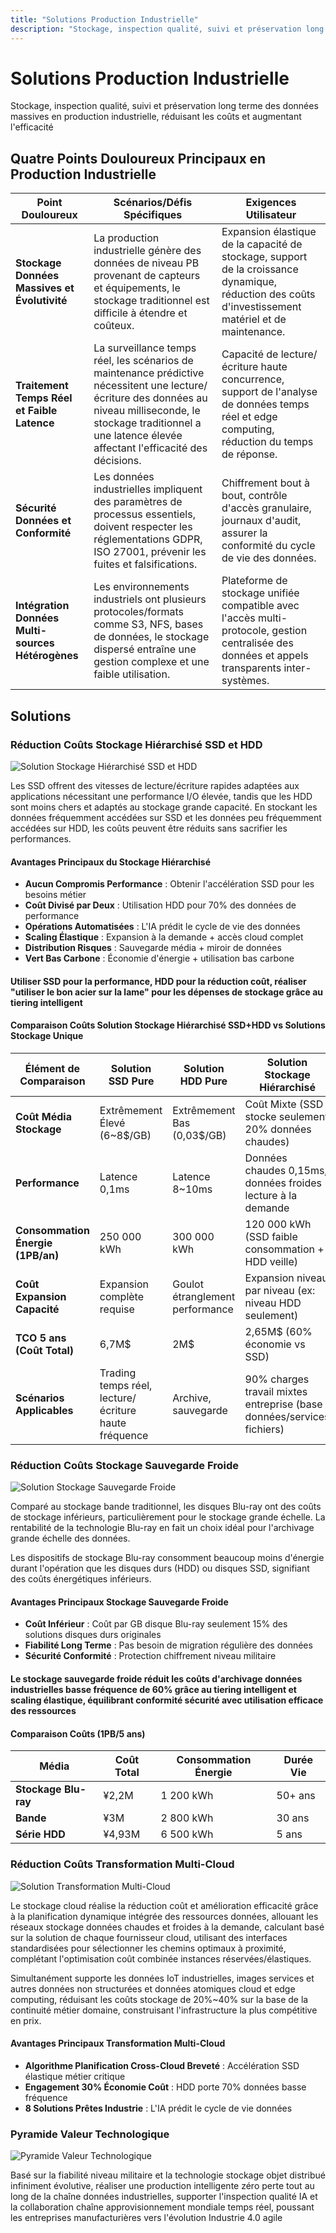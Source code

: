 ```yaml
---
title: "Solutions Production Industrielle"
description: "Stockage, inspection qualité, suivi et préservation long terme des données massives en production industrielle"
---
```


# Solutions Production Industrielle

Stockage, inspection qualité, suivi et préservation long terme des données massives en production industrielle, réduisant les coûts et augmentant l'efficacité

## Quatre Points Douloureux Principaux en Production Industrielle

| Point Douloureux | Scénarios/Défis Spécifiques | Exigences Utilisateur |
|------------------|-----------------------------|-----------------------|
| **Stockage Données Massives et Évolutivité** | La production industrielle génère des données de niveau PB provenant de capteurs et équipements, le stockage traditionnel est difficile à étendre et coûteux. | Expansion élastique de la capacité de stockage, support de la croissance dynamique, réduction des coûts d'investissement matériel et de maintenance. |
| **Traitement Temps Réel et Faible Latence** | La surveillance temps réel, les scénarios de maintenance prédictive nécessitent une lecture/écriture des données au niveau milliseconde, le stockage traditionnel a une latence élevée affectant l'efficacité des décisions. | Capacité de lecture/écriture haute concurrence, support de l'analyse de données temps réel et edge computing, réduction du temps de réponse. |
| **Sécurité Données et Conformité** | Les données industrielles impliquent des paramètres de processus essentiels, doivent respecter les réglementations GDPR, ISO 27001, prévenir les fuites et falsifications. | Chiffrement bout à bout, contrôle d'accès granulaire, journaux d'audit, assurer la conformité du cycle de vie des données. |
| **Intégration Données Multi-sources Hétérogènes** | Les environnements industriels ont plusieurs protocoles/formats comme S3, NFS, bases de données, le stockage dispersé entraîne une gestion complexe et une faible utilisation. | Plateforme de stockage unifiée compatible avec l'accès multi-protocole, gestion centralisée des données et appels transparents inter-systèmes. |

## Solutions

### Réduction Coûts Stockage Hiérarchisé SSD et HDD

![Solution Stockage Hiérarchisé SSD et HDD](./images/ssd-hdd-solution.png)

Les SSD offrent des vitesses de lecture/écriture rapides adaptées aux applications nécessitant une performance I/O élevée, tandis que les HDD sont moins chers et adaptés au stockage grande capacité. En stockant les données fréquemment accédées sur SSD et les données peu fréquemment accédées sur HDD, les coûts peuvent être réduits sans sacrifier les performances.

#### Avantages Principaux du Stockage Hiérarchisé

- **Aucun Compromis Performance** : Obtenir l'accélération SSD pour les besoins métier
- **Coût Divisé par Deux** : Utilisation HDD pour 70% des données de performance
- **Opérations Automatisées** : L'IA prédit le cycle de vie des données
- **Scaling Élastique** : Expansion à la demande + accès cloud complet
- **Distribution Risques** : Sauvegarde média + miroir de données
- **Vert Bas Carbone** : Économie d'énergie + utilisation bas carbone

#### Utiliser SSD pour la performance, HDD pour la réduction coût, réaliser "utiliser le bon acier sur la lame" pour les dépenses de stockage grâce au tiering intelligent

#### Comparaison Coûts Solution Stockage Hiérarchisé SSD+HDD vs Solutions Stockage Unique

| Élément de Comparaison | Solution SSD Pure | Solution HDD Pure | Solution Stockage Hiérarchisé |
|------------------------|-------------------|-------------------|------------------------------|
| **Coût Média Stockage** | Extrêmement Élevé (6~8$/GB) | Extrêmement Bas (0,03$/GB) | Coût Mixte (SSD stocke seulement 20% données chaudes) |
| **Performance** | Latence 0,1ms | Latence 8~10ms | Données chaudes 0,15ms, données froides lecture à la demande |
| **Consommation Énergie (1PB/an)** | 250 000 kWh | 300 000 kWh | 120 000 kWh (SSD faible consommation + HDD veille) |
| **Coût Expansion Capacité** | Expansion complète requise | Goulot étranglement performance | Expansion niveau par niveau (ex: niveau HDD seulement) |
| **TCO 5 ans (Coût Total)** | 6,7M$ | 2M$ | 2,65M$ (60% économie vs SSD) |
| **Scénarios Applicables** | Trading temps réel, lecture/écriture haute fréquence | Archive, sauvegarde | 90% charges travail mixtes entreprise (base données/services fichiers) |

### Réduction Coûts Stockage Sauvegarde Froide

![Solution Stockage Sauvegarde Froide](./images/cold-backup-solution.png)

Comparé au stockage bande traditionnel, les disques Blu-ray ont des coûts de stockage inférieurs, particulièrement pour le stockage grande échelle. La rentabilité de la technologie Blu-ray en fait un choix idéal pour l'archivage grande échelle des données.

Les dispositifs de stockage Blu-ray consomment beaucoup moins d'énergie durant l'opération que les disques durs (HDD) ou disques SSD, signifiant des coûts énergétiques inférieurs.

#### Avantages Principaux Stockage Sauvegarde Froide

- **Coût Inférieur** : Coût par GB disque Blu-ray seulement 15% des solutions disques durs originales
- **Fiabilité Long Terme** : Pas besoin de migration régulière des données
- **Sécurité Conformité** : Protection chiffrement niveau militaire

#### Le stockage sauvegarde froide réduit les coûts d'archivage données industrielles basse fréquence de 60% grâce au tiering intelligent et scaling élastique, équilibrant conformité sécurité avec utilisation efficace des ressources

#### Comparaison Coûts (1PB/5 ans)

| Média | Coût Total | Consommation Énergie | Durée Vie |
|-------|------------|----------------------|-----------|
| **Stockage Blu-ray** | ¥2,2M | 1 200 kWh | 50+ ans |
| **Bande** | ¥3M | 2 800 kWh | 30 ans |
| **Série HDD** | ¥4,93M | 6 500 kWh | 5 ans |

### Réduction Coûts Transformation Multi-Cloud

![Solution Transformation Multi-Cloud](./images/multi-cloud-solution.png)

Le stockage cloud réalise la réduction coût et amélioration efficacité grâce à la planification dynamique intégrée des ressources données, allouant les réseaux stockage données chaudes et froides à la demande, calculant basé sur la solution de chaque fournisseur cloud, utilisant des interfaces standardisées pour sélectionner les chemins optimaux à proximité, complétant l'optimisation coût combinée instances réservées/élastiques.

Simultanément supporte les données IoT industrielles, images services et autres données non structurées et données atomiques cloud et edge computing, réduisant les coûts stockage de 20%~40% sur la base de la continuité métier domaine, construisant l'infrastructure la plus compétitive en prix.

#### Avantages Principaux Transformation Multi-Cloud

- **Algorithme Planification Cross-Cloud Breveté** : Accélération SSD élastique métier critique
- **Engagement 30% Économie Coût** : HDD porte 70% données basse fréquence
- **8 Solutions Prêtes Industrie** : L'IA prédit le cycle de vie données

### Pyramide Valeur Technologique

![Pyramide Valeur Technologique](./images/tech-value-pyramid.png)

Basé sur la fiabilité niveau militaire et la technologie stockage objet distribué infiniment évolutive, réaliser une production intelligente zéro perte tout au long de la chaîne données industrielles, supporter l'inspection qualité IA et la collaboration chaîne approvisionnement mondiale temps réel, poussant les entreprises manufacturières vers l'évolution Industrie 4.0 agile

